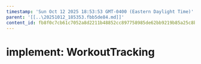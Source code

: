 ```yaml
---
timestamp: 'Sun Oct 12 2025 18:53:53 GMT-0400 (Eastern Daylight Time)'
parent: '[[..\20251012_185353.fbb5de84.md]]'
content_id: fb8f0c7cb61c7052a8d2211b48852cc897758985de62bb9219b85a25c8bfef2c
---
```


# implement: WorkoutTracking
